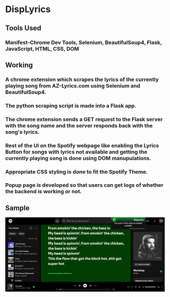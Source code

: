 ﻿# DispLyrics
## Tools Used
### Manifest-Chrome Dev Tools, Selenium, BeautifulSoup4, Flask, JavaScript, HTML, CSS, DOM
## Working
### A chrome extension which scrapes the lyrics of the currently playing song from AZ-Lyrics.com using Selenium and BeautifulSoup4.    
### The python scraping script is made into a Flask app.  
### The chrome extension sends a GET request to the Flask server with the song name and the server responds back with the song's lyrics.  
### Rest of the UI on the Spotify webpage like enabling the Lyrics Button for songs with lyrics not available and getting the currently playing song is done using DOM manupulations.  
### Appropriate CSS styling is done to fit the Spotify Theme.  
### Popup page is developed so that users can get logs of whether the backend is working or not.  

## Sample
![Description](assets/images/Screenshot%202025-04-27%20230235.png)
